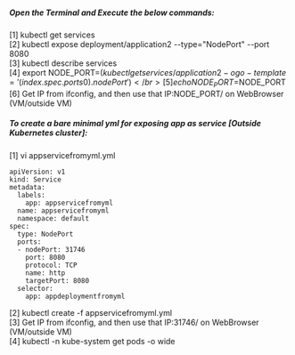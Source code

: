 ##### Open the Terminal and Execute the below commands: </br>

[1] kubectl get services </br>
[2] kubectl expose deployment/application2 --type="NodePort" --port 8080 </br>
[3] kubectl describe services </br>
[4] export NODE_PORT=$(kubectl get services/application2 -o go-template='{{(index .spec.ports 0).nodePort}}') </br>
[5] echo NODE_PORT=$NODE_PORT </br>
[6] Get IP from ifconfig, and then use that IP:NODE_PORT/ on WebBrowser (VM/outside VM) </br>

##### To create a **bare minimal** yml for exposing app as service [Outside Kubernetes cluster]: 
[1] vi appservicefromyml.yml

```
apiVersion: v1
kind: Service
metadata:
  labels:
    app: appservicefromyml
  name: appservicefromyml
  namespace: default
spec:
  type: NodePort
  ports:
  - nodePort: 31746
    port: 8080
    protocol: TCP
    name: http
    targetPort: 8080
  selector:
    app: appdeploymentfromyml
```
  
[2] kubectl create -f appservicefromyml.yml <br>
[3] Get IP from ifconfig, and then use that IP:31746/ on WebBrowser (VM/outside VM) </br>
[4] kubectl -n kube-system get pods -o wide
